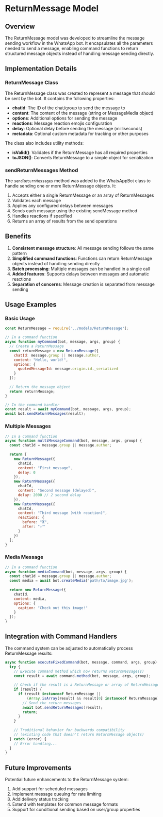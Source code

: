 # ReturnMessage Model

## Overview

The ReturnMessage model was developed to streamline the message sending workflow in the WhatsApp bot. It encapsulates all the parameters needed to send a message, enabling command functions to return structured message objects instead of handling message sending directly.

## Implementation Details

### ReturnMessage Class

The ReturnMessage class was created to represent a message that should be sent by the bot. It contains the following properties:

- **chatId**: The ID of the chat/group to send the message to
- **content**: The content of the message (string or MessageMedia object)
- **options**: Additional options for sending the message
- **reactions**: Message reaction emojis configuration
- **delay**: Optional delay before sending the message (milliseconds)
- **metadata**: Optional custom metadata for tracking or other purposes

The class also includes utility methods:

- **isValid()**: Validates if the ReturnMessage has all required properties
- **toJSON()**: Converts ReturnMessage to a simple object for serialization

### sendReturnMessages Method

The `sendReturnMessages` method was added to the WhatsAppBot class to handle sending one or more ReturnMessage objects. It:

1. Accepts either a single ReturnMessage or an array of ReturnMessages
2. Validates each message
3. Applies any configured delays between messages
4. Sends each message using the existing sendMessage method
5. Handles reactions if specified
6. Returns an array of results from the send operations

## Benefits

1. **Consistent message structure**: All message sending follows the same pattern
2. **Simplified command functions**: Functions can return ReturnMessage objects instead of handling sending directly
3. **Batch processing**: Multiple messages can be handled in a single call
4. **Added features**: Supports delays between messages and automatic reactions
5. **Separation of concerns**: Message creation is separated from message sending

## Usage Examples

### Basic Usage

```javascript
const ReturnMessage = require('../models/ReturnMessage');

// In a command function
async function myCommand(bot, message, args, group) {
  // Create a ReturnMessage
  const returnMessage = new ReturnMessage({
    chatId: message.group || message.author,
    content: "Hello, world!",
    options: {
      quotedMessageId: message.origin.id._serialized
    }
  });
  
  // Return the message object
  return returnMessage;
}

// In the command handler
const result = await myCommand(bot, message, args, group);
await bot.sendReturnMessages(result);
```

### Multiple Messages

```javascript
// In a command function
async function multiMessageCommand(bot, message, args, group) {
  const chatId = message.group || message.author;
  
  return [
    new ReturnMessage({
      chatId,
      content: "First message",
      delay: 0
    }),
    new ReturnMessage({
      chatId,
      content: "Second message (delayed)",
      delay: 2000 // 2 second delay
    }),
    new ReturnMessage({
      chatId,
      content: "Third message (with reaction)",
      reactions: {
        before: "⏳",
        after: "✅"
      }
    })
  ];
}
```

### Media Message

```javascript
// In a command function
async function mediaCommand(bot, message, args, group) {
  const chatId = message.group || message.author;
  const media = await bot.createMedia('path/to/image.jpg');
  
  return new ReturnMessage({
    chatId,
    content: media,
    options: {
      caption: "Check out this image!"
    }
  });
}
```

## Integration with Command Handlers

The command system can be adjusted to automatically process ReturnMessage results:

```javascript
async function executeFixedCommand(bot, message, command, args, group) {
  try {
    // Execute command method which now returns ReturnMessage(s)
    const result = await command.method(bot, message, args, group);
    
    // Check if the result is a ReturnMessage or array of ReturnMessages
    if (result) {
      if (result instanceof ReturnMessage || 
          (Array.isArray(result) && result[0] instanceof ReturnMessage)) {
        // Send the return messages
        await bot.sendReturnMessages(result);
        return;
      }
    }
    
    // Traditional behavior for backwards compatibility
    // (existing code that doesn't return ReturnMessage objects)
  } catch (error) {
    // Error handling...
  }
}
```

## Future Improvements

Potential future enhancements to the ReturnMessage system:

1. Add support for scheduled messages
2. Implement message queuing for rate limiting
3. Add delivery status tracking
4. Extend with templates for common message formats
5. Support for conditional sending based on user/group properties